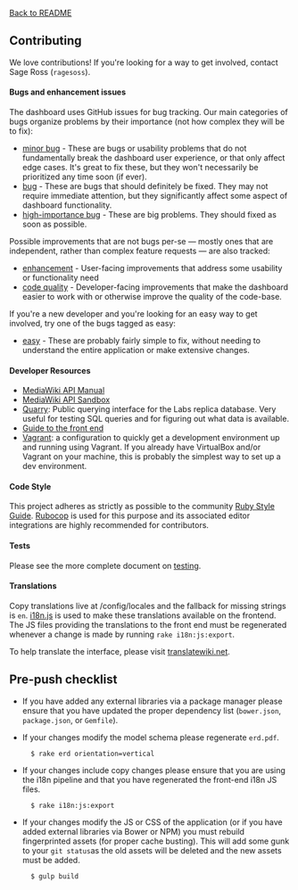 [Back to README](../README.md)

## Contributing

We love contributions! If you're looking for a way to get involved, contact
Sage Ross (`ragesoss`).

#### Bugs and enhancement issues

The dashboard uses GitHub issues for bug tracking. Our main categories of bugs
organize problems by their importance (not how complex they will be to fix):
* [minor bug](https://github.com/WikiEducationFoundation/WikiEduDashboard/labels/minor%20bug) - These are bugs or usability problems that do not fundamentally break the dashboard user experience, or that only affect edge cases. It's great to fix these, but they won't necessarily be prioritized any time soon (if ever).
* [bug](https://github.com/WikiEducationFoundation/WikiEduDashboard/labels/bug) - These are bugs that should definitely be fixed. They may not require immediate attention, but they significantly affect some aspect of dashboard functionality.
* [high-importance bug](https://github.com/WikiEducationFoundation/WikiEduDashboard/labels/high-importance%20bug) - These are big problems. They should fixed as soon as possible.

Possible improvements that are not bugs per-se — mostly ones that are independent, rather than complex feature requests — are also tracked:
* [enhancement](https://github.com/WikiEducationFoundation/WikiEduDashboard/issues?utf8=%E2%9C%93&q=is%3Aissue+is%3Aopen+label%3Aenhancement) - User-facing improvements that address some usability or functionality need
* [code quality](https://github.com/WikiEducationFoundation/WikiEduDashboard/issues?q=is%3Aissue+is%3Aopen+label%3A%22code+quality%22) - Developer-facing improvements that make the dashboard easier to work with or otherwise improve the quality of the code-base.

If you're a new developer and you're looking for an easy way to get involved, try one of the bugs tagged as easy:
* [easy](https://github.com/WikiEducationFoundation/WikiEduDashboard/issues?q=is%3Aissue+is%3Aopen+label%3Aeasy) - These are probably fairly simple to fix, without needing to understand the entire application or make extensive changes.

#### Developer Resources

- [MediaWiki API Manual](https://www.mediawiki.org/wiki/Manual:Contents)
- [MediaWiki API Sandbox](https://en.wikipedia.org/wiki/Special%3aApiSandbox)
- [Quarry](http://quarry.wmflabs.org/): Public querying interface for the Labs replica database. Very useful for testing SQL queries and for figuring out what data is available.
- [Guide to the front end](frontend.md)
- [Vagrant](https://github.com/marxarelli/wikied-vagrant): a configuration to quickly get a development environment up and running using Vagrant. If you already have VirtualBox and/or Vagrant on your machine, this is probably the simplest way to set up a dev environment.

#### Code Style
This project adheres as strictly as possible to the community [Ruby Style Guide](https://github.com/bbatsov/ruby-style-guide). [Rubocop](https://github.com/bbatsov/rubocop) is used for this purpose and its associated editor integrations are highly recommended for contributors.

#### Tests
Please see the more complete document on [testing](testing.md).

#### Translations
Copy translations live at /config/locales and the fallback for missing strings is `en`. [i18n.js](https://github.com/fnando/i18n-js) is used to make these translations available on the frontend. The JS files providing the translations to the front end must be regenerated whenever a change is made by running `rake i18n:js:export`.

To help translate the interface, please visit [translatewiki.net](https://translatewiki.net/wiki/Translating:Wiki_Ed_Dashboard).

## Pre-push checklist
- If you have added any external libraries via a package manager please ensure that you have updated the proper dependency list (`bower.json`, `package.json`, or `Gemfile`).

- If your changes modify the model schema please regenerate `erd.pdf`.

		$ rake erd orientation=vertical

- If your changes include copy changes please ensure that you are using the i18n pipeline and that you have regenerated the front-end i18n JS files.

		$ rake i18n:js:export

- If your changes modify the JS or CSS of the application (or if you have added external libraries via Bower or NPM) you must rebuild fingerprinted assets (for proper cache busting). This will add some gunk to your `git status`as the old assets will be deleted and the new assets must be added.

		$ gulp build
